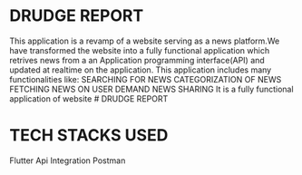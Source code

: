 #  DRUDGE REPORT
This application is a revamp of a website serving as a news platform.We have transformed the website into a fully functional application which retrives news from a an Application programming interface(API) and updated at realtime on the application.
This application includes many functionalities like:
SEARCHING FOR NEWS
CATEGORIZATION OF NEWS
FETCHING NEWS ON USER DEMAND
NEWS SHARING
It is a fully functional application of website # DRUDGE REPORT

# TECH STACKS USED
 Flutter
 Api Integration
 Postman
